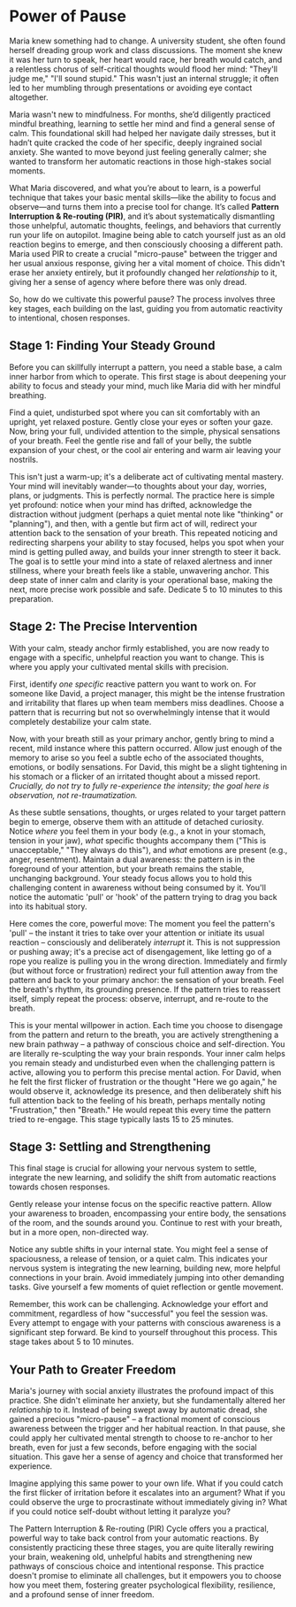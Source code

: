 # Power of Pause

Maria knew something had to change. A university student, she often found herself dreading group work and class discussions. The moment she knew it was her turn to speak, her heart would race, her breath would catch, and a relentless chorus of self-critical thoughts would flood her mind: "They'll judge me," "I'll sound stupid." This wasn't just an internal struggle; it often led to her mumbling through presentations or avoiding eye contact altogether.

Maria wasn't new to mindfulness. For months, she’d diligently practiced mindful breathing, learning to settle her mind and find a general sense of calm. This foundational skill had helped her navigate daily stresses, but it hadn’t quite cracked the code of her specific, deeply ingrained social anxiety. She wanted to move beyond just feeling generally calmer; she wanted to transform her automatic reactions in those high-stakes social moments.

What Maria discovered, and what you’re about to learn, is a powerful technique that takes your basic mental skills—like the ability to focus and observe—and turns them into a precise tool for change. It’s called **Pattern Interruption & Re-routing (PIR)**, and it’s about systematically dismantling those unhelpful, automatic thoughts, feelings, and behaviors that currently run your life on autopilot. Imagine being able to catch yourself just as an old reaction begins to emerge, and then consciously choosing a different path. Maria used PIR to create a crucial "micro-pause" between the trigger and her usual anxious response, giving her a vital moment of choice. This didn't erase her anxiety entirely, but it profoundly changed her *relationship* to it, giving her a sense of agency where before there was only dread.

So, how do we cultivate this powerful pause? The process involves three key stages, each building on the last, guiding you from automatic reactivity to intentional, chosen responses.

## **Stage 1: Finding Your Steady Ground**

Before you can skillfully interrupt a pattern, you need a stable base, a calm inner harbor from which to operate. This first stage is about deepening your ability to focus and steady your mind, much like Maria did with her mindful breathing.

Find a quiet, undisturbed spot where you can sit comfortably with an upright, yet relaxed posture. Gently close your eyes or soften your gaze. Now, bring your full, undivided attention to the simple, physical sensations of your breath. Feel the gentle rise and fall of your belly, the subtle expansion of your chest, or the cool air entering and warm air leaving your nostrils.

This isn't just a warm-up; it's a deliberate act of cultivating mental mastery. Your mind will inevitably wander—to thoughts about your day, worries, plans, or judgments. This is perfectly normal. The practice here is simple yet profound: notice when your mind has drifted, acknowledge the distraction without judgment (perhaps a quiet mental note like "thinking" or "planning"), and then, with a gentle but firm act of will, redirect your attention back to the sensation of your breath. This repeated noticing and redirecting sharpens your ability to stay focused, helps you spot when your mind is getting pulled away, and builds your inner strength to steer it back. The goal is to settle your mind into a state of relaxed alertness and inner stillness, where your breath feels like a stable, unwavering anchor. This deep state of inner calm and clarity is your operational base, making the next, more precise work possible and safe. Dedicate 5 to 10 minutes to this preparation.

## **Stage 2: The Precise Intervention**

With your calm, steady anchor firmly established, you are now ready to engage with a specific, unhelpful reaction you want to change. This is where you apply your cultivated mental skills with precision.

First, identify *one specific* reactive pattern you want to work on. For someone like David, a project manager, this might be the intense frustration and irritability that flares up when team members miss deadlines. Choose a pattern that is recurring but not so overwhelmingly intense that it would completely destabilize your calm state.

Now, with your breath still as your primary anchor, gently bring to mind a recent, mild instance where this pattern occurred. Allow just enough of the memory to arise so you feel a subtle echo of the associated thoughts, emotions, or bodily sensations. For David, this might be a slight tightening in his stomach or a flicker of an irritated thought about a missed report. *Crucially, do not try to fully re-experience the intensity; the goal here is observation, not re-traumatization.*

As these subtle sensations, thoughts, or urges related to your target pattern begin to emerge, observe them with an attitude of detached curiosity. Notice *where* you feel them in your body (e.g., a knot in your stomach, tension in your jaw), *what* specific thoughts accompany them ("This is unacceptable," "They always do this"), and *what* emotions are present (e.g., anger, resentment). Maintain a dual awareness: the pattern is in the foreground of your attention, but your breath remains the stable, unchanging background. Your steady focus allows you to hold this challenging content in awareness without being consumed by it. You'll notice the automatic 'pull' or 'hook' of the pattern trying to drag you back into its habitual story.

Here comes the core, powerful move: The moment you feel the pattern's 'pull' – the instant it tries to take over your attention or initiate its usual reaction – consciously and deliberately *interrupt* it. This is not suppression or pushing away; it's a precise act of disengagement, like letting go of a rope you realize is pulling you in the wrong direction. Immediately and firmly (but without force or frustration) redirect your full attention away from the pattern and back to your primary anchor: the sensation of your breath. Feel the breath's rhythm, its grounding presence. If the pattern tries to reassert itself, simply repeat the process: observe, interrupt, and re-route to the breath.

This is your mental willpower in action. Each time you choose to disengage from the pattern and return to the breath, you are actively strengthening a new brain pathway – a pathway of conscious choice and self-direction. You are literally re-sculpting the way your brain responds. Your inner calm helps you remain steady and undisturbed even when the challenging pattern is active, allowing you to perform this precise mental action. For David, when he felt the first flicker of frustration or the thought "Here we go again," he would observe it, acknowledge its presence, and then deliberately shift his full attention back to the feeling of his breath, perhaps mentally noting "Frustration," then "Breath." He would repeat this every time the pattern tried to re-engage. This stage typically lasts 15 to 25 minutes.

## **Stage 3: Settling and Strengthening**

This final stage is crucial for allowing your nervous system to settle, integrate the new learning, and solidify the shift from automatic reactions towards chosen responses.

Gently release your intense focus on the specific reactive pattern. Allow your awareness to broaden, encompassing your entire body, the sensations of the room, and the sounds around you. Continue to rest with your breath, but in a more open, non-directed way.

Notice any subtle shifts in your internal state. You might feel a sense of spaciousness, a release of tension, or a quiet calm. This indicates your nervous system is integrating the new learning, building new, more helpful connections in your brain. Avoid immediately jumping into other demanding tasks. Give yourself a few moments of quiet reflection or gentle movement.

Remember, this work can be challenging. Acknowledge your effort and commitment, regardless of how "successful" you feel the session was. Every attempt to engage with your patterns with conscious awareness is a significant step forward. Be kind to yourself throughout this process. This stage takes about 5 to 10 minutes.

## **Your Path to Greater Freedom**

Maria's journey with social anxiety illustrates the profound impact of this practice. She didn't eliminate her anxiety, but she fundamentally altered her *relationship* to it. Instead of being swept away by automatic dread, she gained a precious "micro-pause" – a fractional moment of conscious awareness between the trigger and her habitual reaction. In that pause, she could apply her cultivated mental strength to choose to re-anchor to her breath, even for just a few seconds, before engaging with the social situation. This gave her a sense of agency and choice that transformed her experience.

Imagine applying this same power to your own life. What if you could catch the first flicker of irritation before it escalates into an argument? What if you could observe the urge to procrastinate without immediately giving in? What if you could notice self-doubt without letting it paralyze you?

The Pattern Interruption & Re-routing (PIR) Cycle offers you a practical, powerful way to take back control from your automatic reactions. By consistently practicing these three stages, you are quite literally rewiring your brain, weakening old, unhelpful habits and strengthening new pathways of conscious choice and intentional response. This practice doesn't promise to eliminate all challenges, but it empowers you to choose how you meet them, fostering greater psychological flexibility, resilience, and a profound sense of inner freedom.